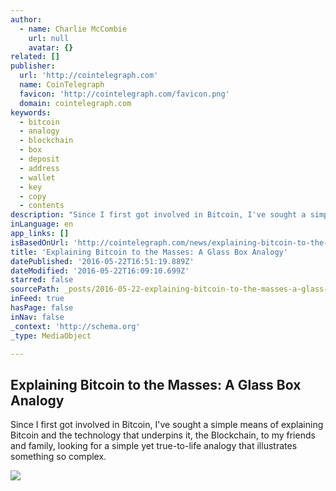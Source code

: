 ```yaml
---
author:
  - name: Charlie McCombie
    url: null
    avatar: {}
related: []
publisher:
  url: 'http://cointelegraph.com'
  name: CoinTelegraph
  favicon: 'http://cointelegraph.com/favicon.png'
  domain: cointelegraph.com
keywords:
  - bitcoin
  - analogy
  - blockchain
  - box
  - deposit
  - address
  - wallet
  - key
  - copy
  - contents
description: "Since I first got involved in Bitcoin, I've sought a simple means of explaining Bitcoin and the technology that underpins it, the Blockchain, to my friends and family, looking for a simple yet true-to-life analogy that illustrates something so complex."
inLanguage: en
app_links: []
isBasedOnUrl: 'http://cointelegraph.com/news/explaining-bitcoin-to-the-masses-a-glass-box-analogy'
title: 'Explaining Bitcoin to the Masses: A Glass Box Analogy'
datePublished: '2016-05-22T16:51:19.889Z'
dateModified: '2016-05-22T16:09:10.699Z'
starred: false
sourcePath: _posts/2016-05-22-explaining-bitcoin-to-the-masses-a-glass-box-analogy.md
inFeed: true
hasPage: false
inNav: false
_context: 'http://schema.org'
_type: MediaObject

---
```

<article style=""><h1>Explaining Bitcoin to the Masses: A Glass Box Analogy</h1><p>Since I first got involved in Bitcoin, I've sought a simple means of explaining Bitcoin and the technology that underpins it, the Blockchain, to my friends and family, looking for a simple yet true-to-life analogy that illustrates something so complex.</p><img src="http://cointelegraph.com/images/725_aHR0cDovL2NvaW50ZWxlZ3JhcGguY29tL3N0b3JhZ2UvdXBsb2Fkcy92aWV3LzY1MzRiMWEwNzZjZTNhOTQxZThhMDBmZDdhOGYzYmQ2LmpwZw==.jpg" /></article>